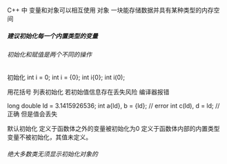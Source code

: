 C++ 中 变量和对象可以相互使用
对象 一块能存储数据并具有某种类型的内存空间

##### 建议初始化每一个内置类型的变量
###### 初始化和赋值是两个不同的操作

初始化
int i = 0;
int i = {0};
int i{0};
int i(0);

用花括号 列表初始化 若初始值信息存在丢失风险 编译器报错

long double ld = 3.1415926536;
int a{ld}, b = {ld}; // error 
int c(ld), d = ld; // 正确 但是值会丢失

默认初始化
定义于函数体之外的变量被初始化为0
定义于函数体内部的内置类型变量不被初始化，其值未定义。

###### 绝大多数类无须显示初始化对象的